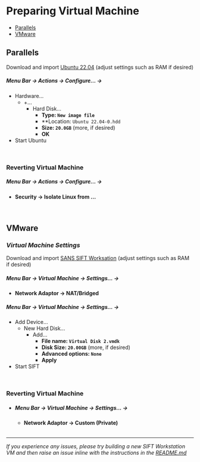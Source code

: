 # Preparing Virtual Machine

* [Parallels](#Parallels)
* [VMware](#VMware)

## Parallels

Download and import [Ubuntu 22.04](https://ubuntu.com/download/server/arm) (adjust settings such as RAM if desired)<br>

##### **Menu Bar -> Actions -> Configure... ->**
  - Hardware...
    - +...
      - Hard Disk...
        - **Type: `New image file`**
        - **Location: `Ubuntu 22.04-0.hdd`
        - **Size: `20.0GB`** (more, if desired)
        - **OK**
- Start Ubuntu
<br>

### Reverting Virtual Machine

##### **Menu Bar -> Actions -> Configure... ->**

- **Security -> Isolate Linux from ...**
<br><br><br>

## VMware

### _Virtual Machine Settings_
Download and import [SANS SIFT Worksation](https://www.sans.org/tools/sift-workstation/) (adjust settings such as RAM if desired)<br>

##### **Menu Bar -> Virtual Machine -> Settings... ->**

- **Network Adaptor -> NAT/Bridged**<br>

##### **Menu Bar -> Virtual Machine -> Settings... ->**
  - Add Device...
    - New Hard Disk...
      - Add...
        - **File name: `Virtual Disk 2.vmdk`**
        - **Disk Size: `20.00GB`** (more, if desired)
        - **Advanced options: `None`**
        - **Apply**
- Start SIFT
<br>

### Reverting Virtual Machine

- ##### **Menu Bar -> Virtual Machine -> Settings... ->**
  - **Network Adaptor -> Custom (Private)**<br><br>

---

_If you experience any issues, please try building a new SIFT Workstation VM and then raise an issue inline with the instructions in the [README.md](https://github.com/cyberg3cko/elrond/blob/main/elrond/README.md)_
